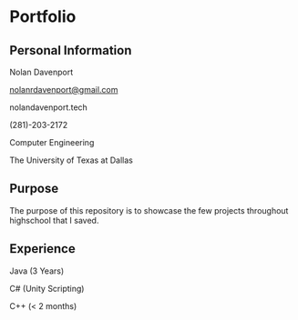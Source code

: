 # Portfolio
## Personal Information
Nolan Davenport

nolanrdavenport@gmail.com

nolandavenport.tech

(281)-203-2172

Computer Engineering

The University of Texas at Dallas

## Purpose
The purpose of this repository is to showcase the few projects throughout highschool that I saved. 

## Experience
Java (3 Years)

C# (Unity Scripting)

C++ (< 2 months)


